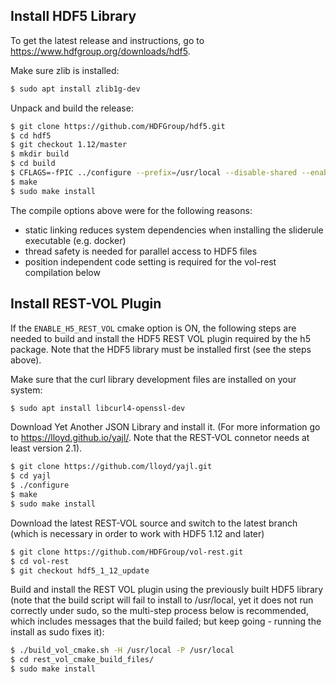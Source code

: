 ## Install HDF5 Library

To get the latest release and instructions, go to https://www.hdfgroup.org/downloads/hdf5.

Make sure zlib is installed:
```bash
$ sudo apt install zlib1g-dev
```


Unpack and build the release:
```bash
$ git clone https://github.com/HDFGroup/hdf5.git
$ cd hdf5
$ git checkout 1.12/master
$ mkdir build
$ cd build
$ CFLAGS=-fPIC ../configure --prefix=/usr/local --disable-shared --enable-build-mode=production --enable-threadsafe --disable-hl
$ make
$ sudo make install
```

The compile options above were for the following reasons:
* static linking reduces system dependencies when installing the sliderule executable (e.g. docker)
* thread safety is needed for parallel access to HDF5 files
* position independent code setting is required for the vol-rest compilation below

## Install REST-VOL Plugin

If the `ENABLE_H5_REST_VOL` cmake option is ON, the following steps are needed to build and install the HDF5 REST VOL plugin required by the h5 package.  Note that the HDF5 library must be installed first (see the steps above).

Make sure that the curl library development files are installed on your system:
```bash
$ sudo apt install libcurl4-openssl-dev
```

Download Yet Another JSON Library and install it. (For more information go to https://lloyd.github.io/yajl/. Note that the REST-VOL connetor needs at least version  2.1).
```bash
$ git clone https://github.com/lloyd/yajl.git
$ cd yajl
$ ./configure
$ make
$ sudo make install
```

Download the latest REST-VOL source and switch to the latest branch (which is necessary in order to work with HDF5 1.12 and later)
```bash
$ git clone https://github.com/HDFGroup/vol-rest.git
$ cd vol-rest
$ git checkout hdf5_1_12_update
```

Build and install the REST VOL plugin using the previously built HDF5 library (note that the build script will fail to install to /usr/local, yet it does not run correctly under sudo, so the multi-step process below is recommended, which includes messages that the build failed; but keep going - running the install as sudo fixes it):
```bash
$ ./build_vol_cmake.sh -H /usr/local -P /usr/local
$ cd rest_vol_cmake_build_files/
$ sudo make install
```